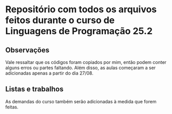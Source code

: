 # Repositório com todos os arquivos feitos durante o curso de Linguagens de Programação 25.2

## Observações
Vale ressaltar que os códigos foram copiados por mim, então podem conter alguns erros ou partes faltando.
Além disso, as aulas começaram a ser adicionadas apenas a partir do dia 27/08.

## Listas e trabalhos
As demandas do curso também serão adicionadas à medida que forem feitas.
